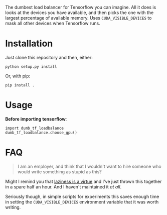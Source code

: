 
The dumbest load balancer for Tensorflow you can imagine. All it does is looks at the devices you have available, and then picks the one with the largest percentage of available memory. Uses `CUDA_VISIBLE_DEVICES` to mask all other devices when Tensorflow runs.

Installation
============

Just clone this repository and then, either:

```
python setup.py install
```

Or, with pip:

```
pip install .
```

Usage
=====

__Before importing tensorflow__:

```
import dumb_tf_loadbalance
dumb_tf_loadbalance.choose_gpu()
```

FAQ
===

> I am an employer, and think that I wouldn't want to hire someone who would
> write something as stupid as this?

Might I remind you that [laziness is a virtue][virtue] and I've just thrown
this together in a spare half an hour. And I haven't maintained it _at all_.

Seriously though, in simple scripts for experiments this saves enough time in
setting the `CUDA_VISIBLE_DEVICES` environment variable that it was worth
writing.

[virtue]: http://c2.com/cgi/wiki?LazinessImpatienceHubris
